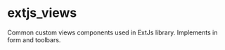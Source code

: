 extjs_views
===========

Common custom views components used in ExtJs library. Implements in form and toolbars.
